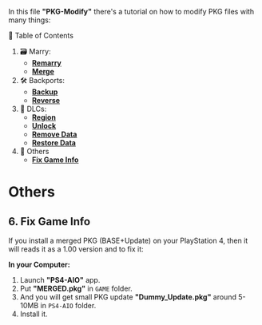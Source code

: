 In this file **"PKG-Modify"** there's a tutorial on how to modify PKG files with many things:

🧭 Table of Contents

1. 🗃️ Marry:
    - **[Remarry]()**
    - **[Merge]()**
2. 🛠️ Backports:
    - **[Backup]()**
    - **[Reverse]()**
3. 💊 DLCs:
    - **[Region]()**
    - **[Unlock]()**
    - **[Remove Data]()**
    - **[Restore Data]()**
4. 🧩 Others
    - **[Fix Game Info]()**



# Others
##  6. Fix Game Info

If you install a merged PKG (BASE+Update) on your PlayStation 4, then it will reads it as a 1.00 version and to fix it:

**In your Computer:**

1. Launch **"PS4-AIO"** app.
2. Put **"MERGED.pkg"** in `GAME` folder.
3. And you will get small PKG update **"Dummy_Update.pkg"** around 5-10MB in `PS4-AIO` folder.
4. Install it. 
